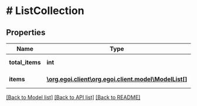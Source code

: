 # # ListCollection

## Properties

Name | Type | Description | Notes
------------ | ------------- | ------------- | -------------
**total_items** | **int** | Returned lists | [optional] 
**items** | [**\org.egoi.client\org.egoi.client.model\ModelList[]**](ModelList.md) | Returned lists | [optional] 

[[Back to Model list]](../../README.md#documentation-for-models) [[Back to API list]](../../README.md#documentation-for-api-endpoints) [[Back to README]](../../README.md)


